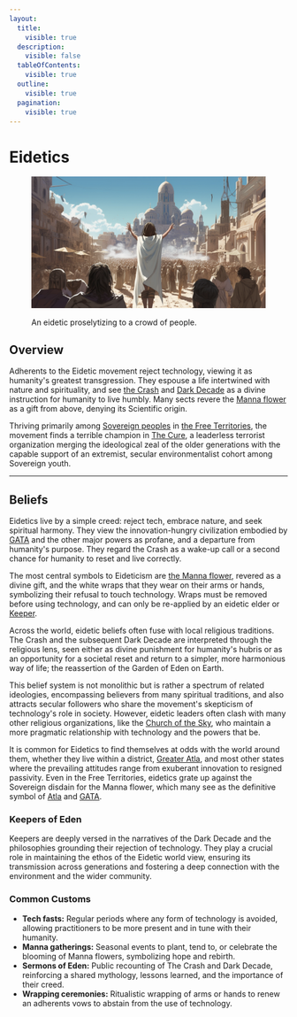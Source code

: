 ```yaml
---
layout:
  title:
    visible: true
  description:
    visible: false
  tableOfContents:
    visible: true
  outline:
    visible: true
  pagination:
    visible: true
---
```


# Eidetics

<figure><img src="../../../.gitbook/assets/eidetics.png" alt=""><figcaption><p>An eidetic proselytizing to a crowd of people.</p></figcaption></figure>

## Overview

Adherents to the Eidetic movement reject technology, viewing it as humanity's greatest transgression. They espouse a life intertwined with nature and spirituality, and see [the Crash](../../history/the-crash.md) and [Dark Decade](../../history/the-dark-decade.md) as a divine instruction for humanity to live humbly. Many sects revere the [Manna flower](../../science-and-tech/the-manna-flower.md) as a gift from above, denying its Scientific origin.

Thriving primarily among [Sovereign peoples](sovereigns.md) in [the Free Territories](../), the movement finds a terrible champion in [The Cure](../politics/the-cure.md), a leaderless terrorist organization merging the ideological zeal of the older generations with the capable support of an extremist, secular environmentalist cohort among Sovereign youth.

***

## Beliefs

Eidetics live by a simple creed: reject tech, embrace nature, and seek spiritual harmony. They view the innovation-hungry civilization embodied by [GATA](../../gata/the-basics.md) and the other major powers as profane, and a departure from humanity's purpose. They regard the Crash as a wake-up call or a second chance for humanity to reset and live correctly.

The most central symbols to Eideticism are [the Manna flower](../../science-and-tech/the-manna-flower.md), revered as a divine gift, and the white wraps that they wear on their arms or hands, symbolizing their refusal to touch technology. Wraps must be removed before using technology, and can only be re-applied by an eidetic elder or [Keeper](eidetics.md#keepers-of-eden).

Across the world, eidetic beliefs often fuse with local religious traditions. The Crash and the subsequent Dark Decade are interpreted through the religious lens, seen either as divine punishment for humanity's hubris or as an opportunity for a societal reset and return to a simpler, more harmonious way of life; the reassertion of the Garden of Eden on Earth.

This belief system is not monolithic but is rather a spectrum of related ideologies, encompassing believers from many spiritual traditions, and also attracts secular followers who share the movement's skepticism of technology's role in society. However, eidetic leaders often clash with many other religious organizations, like the [Church of the Sky](children-of-the-sky.md), who maintain a more pragmatic relationship with technology and the powers that be.

It is common for Eidetics to find themselves at odds with the world around them, whether they live within a district, [Greater Atla](../../gata/politics/greater-atla.md), and most other states where the prevailing attitudes range from exuberant innovation to resigned passivity. Even in the Free Territories, eidetics grate up against the Sovereign disdain for the Manna flower, which many see as the definitive symbol of [Atla](../../gata/key-locations/atla.md) and [GATA](../../gata/the-basics.md).&#x20;

### Keepers of Eden

Keepers are deeply versed in the narratives of the Dark Decade and the philosophies grounding their rejection of technology. They play a crucial role in maintaining the ethos of the Eidetic world view, ensuring its transmission across generations and fostering a deep connection with the environment and the wider community.

### Common Customs

* **Tech fasts:** Regular periods where any form of technology is avoided, allowing practitioners to be more present and in tune with their humanity.
* **Manna gatherings:** Seasonal events to plant, tend to, or celebrate the blooming of Manna flowers, symbolizing hope and rebirth.
* **Sermons of Eden:** Public recounting of The Crash and Dark Decade, reinforcing a shared mythology, lessons learned, and the importance of their creed.
* **Wrapping ceremonies:** Ritualistic wrapping of arms or hands to renew an adherents vows to abstain from the use of technology.
